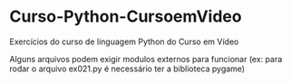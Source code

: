 # Curso-Python-CursoemVideo
 Exercícios do curso de linguagem Python do Curso em Vídeo
 
 Alguns arquivos podem exigir modulos externos para funcionar (ex: para rodar o arquivo ex021.py é necessário ter a biblioteca pygame)